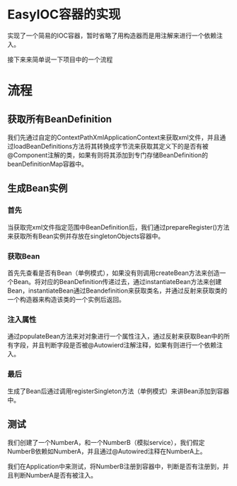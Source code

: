 # EasyIOC容器的实现

实现了一个简易的IOC容器，暂时省略了用构造器而是用注解来进行一个依赖注入。

接下来来简单说一下项目中的一个流程

# 流程

## 获取所有BeanDefinition

我们先通过自定的ContextPathXmlApplicationContext来获取xml文件，并且通过loadBeanDefinitions方法将其转换成字节流来获取其定义下的是否有被@Component注解的类，如果有则将其添加到专门存储BeanDefinition的beanDefinitionMap容器中。

## 生成Bean实例

### 首先

当获取完xml文件指定范围中BeanDefinition后，我们通过prepareRegister()方法来获取所有Bean实例并存放在singletonObjects容器中。

### 获取Bean

首先先查看是否有Bean（单例模式），如果没有则调用createBean方法来创造一个Bean。将对应的BeanDefinition传递过去，通过instantiateBean方法来创建Bean，instantiateBean通过Beandefinition来获取类名，并通过反射来获取类的一个构造器来构造该类的一个实例后返回。

### 注入属性

通过populateBean方法来对对象进行一个属性注入，通过反射来获取Bean中的所有字段，并且判断字段是否被@Autowierd注解注释，如果有则进行一个依赖注入。

### 最后

生成了Bean后通过调用registerSingleton方法（单例模式）来讲Bean添加到容器中。

## 测试

我们创建了一个NumberA，和一个NumberB（模拟service），我们假定NumberB依赖如NumberA，并且通过@Autowired注释在NumberA上。

我们在Application中来测试，将NumberB注册到容器中，判断是否有注册到，并且判断NumberA是否有被注入。
